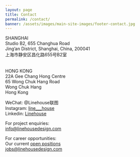 ```yaml
---
layout: page
title: Contact
permalink: /contact/
banner: /assets/images/main-site-images/footer-contact.jpg
---
```

SHANGHAI<br />
Studio B2, 655 Changhua Road<br />
Jing’an District, Shanghai, China, 200041<br/>
上海市静安区昌化路655号B2室<br/>
<br />
<br />
HONG KONG<br />
22A Gee Chang Hong Centre<br />
65 Wong Chuk Hang Road<br />
Wong Chuk Hang<br />
Hong Kong<br />

WeChat: @Linehouse联图<br />
Instagram: <a href="https://www.instagram.com/line___house/" target="_new">line___house</a><br /> 
Linkedin: <a href="ttp://www.linkedin.com/companies/linehouse" target="_new">Linehouse</a><br /> 

For project enquiries:
<br /><a href="mailto:info@linehousedesign.com">info@linehousedesign.com</a>

For career opportunities:
<br />Our current <a href="/careers">open positions</a>
<br /><a href="mailto:jobs@linehousedesign.com">jobs@linehousedesign.com</a>

<!--
<link href="//cdn-images.mailchimp.com/embedcode/slim-10_7.css" rel="stylesheet" type="text/css">
<style type="text/css">
	#mc_embed_signup{background:#fff; clear:left; font:14px Helvetica,Arial,sans-serif; }
	/* Add your own MailChimp form style overrides in your site stylesheet or in this style block.
	   We recommend moving this block and the preceding CSS link to the HEAD of your HTML file. */
</style>
<div id="mc_embed_signup">
<form action="//linehousedesign.us9.list-manage.com/subscribe/post?u=e54dbf60e749e65ac08384487&amp;id=cc7a16d58e" method="post" id="mc-embedded-subscribe-form" name="mc-embedded-subscribe-form" class="validate" target="_blank" novalidate>
    <div id="mc_embed_signup_scroll">
	<label for="mce-EMAIL">Signup for news and project updates from Linehouse</label><br/>
	<input type="email" value="" name="EMAIL" class="email" id="mce-EMAIL" placeholder="email address" required>
    <div style="position: absolute; left: -5000px;" aria-hidden="true"><input type="text" name="b_e54dbf60e749e65ac08384487_cc7a16d58e" tabindex="-1" value=""></div>
    <div class="clear"><input type="submit" value="Subscribe" name="subscribe" id="mc-embedded-subscribe" class="button"></div>
    </div>
</form>
</div>
-->


